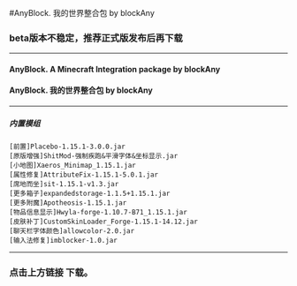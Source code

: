 #AnyBlock. 我的世界整合包 by blockAny
### beta版本不稳定，推荐正式版发布后再下载

* * *

#### AnyBlock. A Minecraft Integration package by blockAny
#### AnyBlock. 我的世界整合包 by blockAny

* * *
##### 内置模组


```
[前置]Placebo-1.15.1-3.0.0.jar
[原版增强]ShitMod-强制疾跑&平滑字体&坐标显示.jar
[小地图]Xaeros_Minimap_1.15.1.jar
[属性修复]AttributeFix-1.15.1-5.0.1.jar
[席地而坐]sit-1.15.1-v1.3.jar
[更多箱子]expandedstorage-1.1.5+1.15.1.jar
[更多附魔]Apotheosis-1.15.1.jar
[物品信息显示]Hwyla-forge-1.10.7-B71_1.15.1.jar
[皮肤补丁]CustomSkinLoader_Forge-1.15.1-14.12.jar
[聊天栏字体颜色]allowcolor-2.0.jar
[输入法修复]imblocker-1.0.jar
```

* * *

### 点击上方链接 下载。
